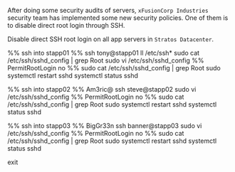 After doing some security audits of servers, `xFusionCorp Industries` security team has implemented some new security policies. One of them is to disable direct root login through SSH.

Disable direct SSH root login on all app servers in `Stratos Datacenter`.

%% ssh into stapp01 %%
ssh tony@stapp01
ll /etc/ssh*
sudo cat /etc/ssh/sshd_config | grep Root
sudo vi /etc/ssh/sshd_config %% PermitRootLogin no %%
sudo cat /etc/ssh/sshd_config | grep Root
sudo systemctl restart sshd
systemctl status sshd

%% ssh into stapp02 %% Am3ric@
ssh steve@stapp02
sudo vi /etc/ssh/sshd_config %% PermitRootLogin no %%
sudo cat /etc/ssh/sshd_config | grep Root
sudo systemctl restart sshd
systemctl status sshd

%% ssh into stapp03 %% BigGr33n
ssh banner@stapp03
sudo vi /etc/ssh/sshd_config %% PermitRootLogin no %%
sudo cat /etc/ssh/sshd_config | grep Root
sudo systemctl restart sshd
systemctl status sshd

exit